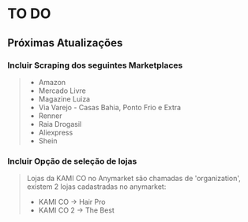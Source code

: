 # TO DO

## Próximas Atualizações

### Incluir Scraping dos seguintes Marketplaces

> - Amazon
> - Mercado Livre
> - Magazine Luiza
> - Via Varejo - Casas Bahia, Ponto Frio e Extra
> - Renner
> - Raia Drogasil
> - Aliexpress
> - Shein

### Incluir Opção de seleção de lojas 

> Lojas da KAMI CO no Anymarket são chamadas de 'organization', existem 2 lojas cadastradas no anymarket:
> - KAMI CO   -> Hair Pro
> - KAMI CO 2 -> The Best

